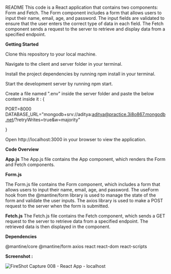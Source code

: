 ﻿README
This code is a React application that contains two components: Form and Fetch. The Form component includes a form that allows users to input their name, email, age, and password. The input fields are validated to ensure that the user enters the correct type of data in each field. The Fetch component sends a request to the server to retrieve and display data from a specified endpoint.

<b>Getting Started</b>

Clone this repository to your local machine.

Navigate to the client and server folder in your terminal.

Install the project dependencies by running npm install in your terminal.

Start the development server by running npm start.

Create a file named ".env" inside the server folder and paste the below content inside it : {

PORT=8000
DATABASE_URL="mongodb+srv://aditya:aditya@practice.3i8o867.mongodb.net/?retryWrites=true&w=majority"

}

Open http://localhost:3000 in your browser to view the application.

<b>Code Overview</b>

<b>App.js</b>
The App.js file contains the App component, which renders the Form and Fetch components.


<b>Form.js</b>

The Form.js file contains the Form component, which includes a form that allows users to input their name, email, age, and password. The useForm hook from the @mantine/form library is used to manage the state of the form and validate the user inputs. The axios library is used to make a POST request to the server when the form is submitted.

<b>Fetch.js</b>
The Fetch.js file contains the Fetch component, which sends a GET request to the server to retrieve data from a specified endpoint. The retrieved data is then displayed in the component.

<b>Dependencies</b>

@mantine/core
@mantine/form
axios
react
react-dom
react-scripts


<b>Screenshot :</b>

![FireShot Capture 008 - React App - localhost](https://user-images.githubusercontent.com/98736611/235356429-a17fe1f1-d8a9-45cc-b284-84c217295e39.png)





